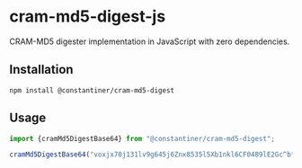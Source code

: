 # cram-md5-digest-js

CRAM-MD5 digester implementation in JavaScript with zero dependencies.

## Installation

```
npm install @constantiner/cram-md5-digest
```

## Usage

```javascript
import {cramMd5DigestBase64} from "@constantiner/cram-md5-digest";

cramMd5DigestBase64("voxjx70j131lv9g645j6Znx8535l5Xb1nkl6CF0489lE2Gc^b*H&F5jn", "1$G15/iw");
```
